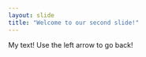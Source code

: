 ```yaml
---
layout: slide
title: "Welcome to our second slide!"
---
```

My text!
Use the left arrow to go back!
